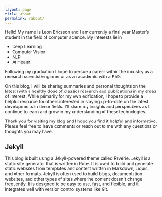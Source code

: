 ```yaml
---
layout: page
title: About
permalink: /about/
---
```

Hello! My name is Leon Ericsson and I am currently a final year Master's student in the field of computer science. My interests lie in 

- Deep Learning
- Computer Vision 
- NLP 
- AI Health. 

Following my graduation I hope to persue a career within the industry as a research scientist/enginner or as an academic with a PhD.

On this blog, I will be sharing summaries and personal thoughts on the latest (with a healthy dose of classic) research and publications in my areas of interest. While primarily for my own edification, I hope to provide a helpful resource for others interested in staying up-to-date on the latest developments in these fields. I'll share my insights and perspectives as I continue to learn and grow in my understanding of these technologies.

Thank you for visiting my blog and I hope you find it helpful and informative. Please feel free to leave comments or reach out to me with any questions or thoughts you may have.

## Jekyll
This blog is built using a Jekyll-powered theme called Reverie. Jekyll is a static site generator that is written in Ruby. It is used to build and generate static websites from templates and content written in Markdown, Liquid, and other formats. Jekyll is often used to build blogs, documentation websites, and other types of sites where the content doesn't change frequently. It is designed to be easy to use, fast, and flexible, and it integrates well with version control systems like Git.
